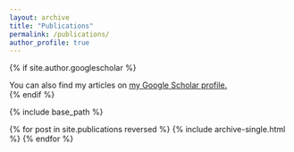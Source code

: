 ```yaml
---
layout: archive
title: "Publications"
permalink: /publications/
author_profile: true
---
```


{% if site.author.googlescholar %}
  <div class="wordwrap">You can also find my articles on <u><a href="{{site.author.googlescholar}}">my Google Scholar profile</a>.</u></div>
{% endif %}

{% include base_path %}

{% for post in site.publications reversed %}
  {% include archive-single.html %}
{% endfor %}
